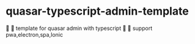 # quasar-typescript-admin-template
:dizzy: :dizzy: template for quasar admin with typescript :full_moon_with_face: :full_moon_with_face: support pwa,electron,spa,Ionic
